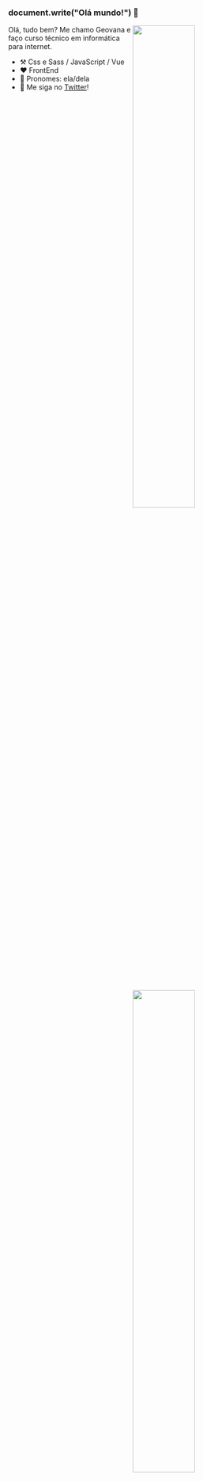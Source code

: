 ### document.write("Olá mundo!") 👋
[<img align="right" width="50%" src="https://github-readme-stats-ouuan.vercel.app/api?username=geossophia&theme=dark&show_icons=true">](https://metrics.lecoq.io/ouuan#gh-dark-mode-only)
[<img align="right" width="50%" src="https://github-readme-stats-ouuan.vercel.app/api?username=geossophia&show_icons=true">](https://metrics.lecoq.io/ouuan#gh-light-mode-only)

Olá, tudo bem? Me chamo Geovana e faço curso técnico em informática para internet.

-   :hammer_and_pick: Css e Sass / JavaScript / Vue 
-   :heart: FrontEnd
-   :woman: Pronomes: ela/dela
-   :thought_balloon: Me siga no [Twitter](https://twitter.com/_horodeski)!
<!--
-   :key: GPG key: [`863A0F9FA8127FA4`](https://github.com/ouuan.gpg)

-->
